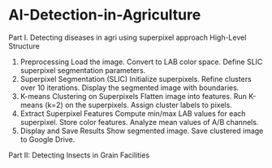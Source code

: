 # AI-Detection-in-Agriculture
Part I. 
Detecting diseases in agri using superpixel approach
High-Level Structure
1. Preprocessing
Load the image.
Convert to LAB color space.
Define SLIC superpixel segmentation parameters.
2. Superpixel Segmentation (SLIC)
Initialize superpixels.
Refine clusters over 10 iterations.
Display the segmented image with boundaries.
3. K-means Clustering on Superpixels
Flatten image into features.
Run K-means (k=2) on the superpixels.
Assign cluster labels to pixels.
4. Extract Superpixel Features
Compute min/max LAB values for each superpixel.
Store color features.
Analyze mean values of A/B channels.
5. Display and Save Results
Show segmented image.
Save clustered image to Google Drive.

Part II: 
Detecting Insects in Grain Facilities


